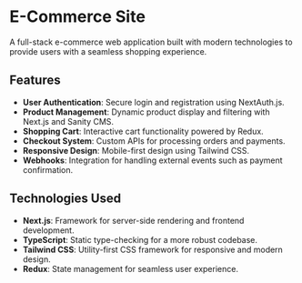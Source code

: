 # E-Commerce Site

A full-stack e-commerce web application built with modern technologies to provide users with a seamless shopping experience.

## Features

- **User Authentication**: Secure login and registration using NextAuth.js.
- **Product Management**: Dynamic product display and filtering with Next.js and Sanity CMS.
- **Shopping Cart**: Interactive cart functionality powered by Redux.
- **Checkout System**: Custom APIs for processing orders and payments.
- **Responsive Design**: Mobile-first design using Tailwind CSS.
- **Webhooks**: Integration for handling external events such as payment confirmation.

## Technologies Used

- **Next.js**: Framework for server-side rendering and frontend development.
- **TypeScript**: Static type-checking for a more robust codebase.
- **Tailwind CSS**: Utility-first CSS framework for responsive and modern design.
- **Redux**: State management for seamless user experience.